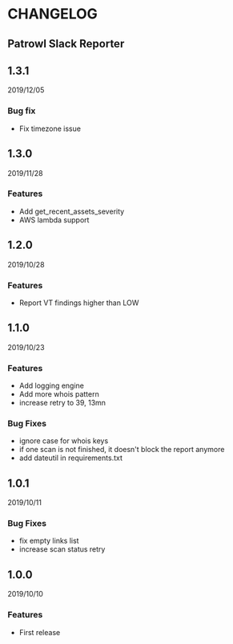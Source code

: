 CHANGELOG
=========

Patrowl Slack Reporter
-----

1.3.1
-----

2019/12/05

### Bug fix

  - Fix timezone issue

1.3.0
-----

2019/11/28

### Features

  - Add get_recent_assets_severity
  - AWS lambda support  


1.2.0
-----

2019/10/28

### Features

  - Report VT findings higher than LOW


1.1.0
-----

2019/10/23

### Features

  - Add logging engine
  - Add more whois pattern
  - increase retry to 39, 13mn

### Bug Fixes

  - ignore case for whois keys
  - if one scan is not finished, it doesn't block the report anymore
  - add dateutil in requirements.txt


1.0.1
-----

2019/10/11

### Bug Fixes

  - fix empty links list
  - increase scan status retry


1.0.0
-----

2019/10/10

### Features

  - First release
